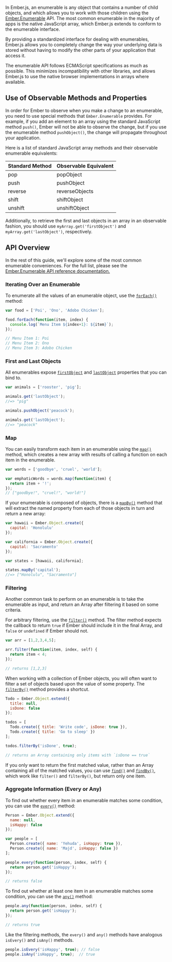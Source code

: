 In Ember.js, an enumerable is any object that contains a number of child objects, and which allows you to work with those children using the [Ember.Enumerable](http://emberjs.com/api/classes/Ember.Enumerable.html) API. The most common enumerable in the majority of apps is the native JavaScript array, which Ember.js extends to conform to the enumerable interface.

By providing a standardized interface for dealing with enumerables, Ember.js allows you to completely change the way your underlying data is stored without having to modify the other parts of your application that access it.

The enumerable API follows ECMAScript specifications as much as possible. This minimizes incompatibility with other libraries, and allows Ember.js to use the native browser implementations in arrays where available.

## Use of Observable Methods and Properties

In order for Ember to observe when you make a change to an enumerable, you need to use special methods that `Ember.Enumerable` provides. For example, if you add an element to an array using the standard JavaScript method `push()`, Ember will not be able to observe the change, but if you use the enumerable method `pushObject()`, the change will propagate throughout your application.

Here is a list of standard JavaScript array methods and their observable enumerable equivalents:

| Standard Method | Observable Equivalent |
| --------------- | --------------------- |
| pop             | popObject             |
| push            | pushObject            |
| reverse         | reverseObjects        |
| shift           | shiftObject           |
| unshift         | unshiftObject         |

Additionally, to retrieve the first and last objects in an array in an observable fashion, you should use `myArray.get('firstObject')` and `myArray.get('lastObject')`, respectively.

## API Overview

In the rest of this guide, we'll explore some of the most common enumerable conveniences. For the full list, please see the [Ember.Enumerable API reference documentation.](http://emberjs.com/api/classes/Ember.Enumerable.html)

### Iterating Over an Enumerable

To enumerate all the values of an enumerable object, use the [`forEach()`](http://emberjs.com/api/classes/Ember.Enumerable.html#method_any) method:

```javascript
var food = ['Poi', 'Ono', 'Adobo Chicken'];

food.forEach(function(item, index) {
  console.log(`Menu Item ${index+1}: ${item}`);
});

// Menu Item 1: Poi
// Menu Item 2: Ono
// Menu Item 3: Adobo Chicken
```

### First and Last Objects

All enumerables expose [`firstObject`](http://emberjs.com/api/classes/Ember.Enumerable.html#method_any) and [`lastObject`](http://emberjs.com/api/classes/Ember.Enumerable.html#method_findBy) properties that you can bind to.

```javascript
var animals = ['rooster', 'pig'];

animals.get('lastObject');
//=> "pig"

animals.pushObject('peacock');

animals.get('lastObject');
//=> "peacock"
```

### Map

You can easily transform each item in an enumerable using the [`map()`](http://emberjs.com/api/classes/Ember.Enumerable.html#method_any) method, which creates a new array with results of calling a function on each item in the enumerable.

```javascript
var words = ['goodbye', 'cruel', 'world'];

var emphaticWords = words.map(function(item) {
  return item + '!';
});
// ["goodbye!", "cruel!", "world!"]
```

If your enumerable is composed of objects, there is a [`mapBy()`](http://emberjs.com/api/classes/Ember.Enumerable.html#method_any) method that will extract the named property from each of those objects in turn and return a new array:

```javascript
var hawaii = Ember.Object.create({
  capital: 'Honolulu'
});

var california = Ember.Object.create({
  capital: 'Sacramento'
});

var states = [hawaii, california];

states.mapBy('capital');
//=> ["Honolulu", "Sacramento"]
```

### Filtering

Another common task to perform on an enumerable is to take the enumerable as input, and return an Array after filtering it based on some criteria.

For arbitrary filtering, use the [`filter()`](http://emberjs.com/api/classes/Ember.Enumerable.html#method_any) method. The filter method expects the callback to return `true` if Ember should include it in the final Array, and `false` or `undefined` if Ember should not.

```javascript
var arr = [1,2,3,4,5];

arr.filter(function(item, index, self) {
  return item < 4;
});

// returns [1,2,3]
```

When working with a collection of Ember objects, you will often want to filter a set of objects based upon the value of some property. The [`filterBy()`](http://emberjs.com/api/classes/Ember.Enumerable.html#method_any) method provides a shortcut.

```javascript
Todo = Ember.Object.extend({
  title: null,
  isDone: false
});

todos = [
  Todo.create({ title: 'Write code', isDone: true }),
  Todo.create({ title: 'Go to sleep' })
];

todos.filterBy('isDone', true);

// returns an Array containing only items with `isDone == true`
```

If you only want to return the first matched value, rather than an Array containing all of the matched values, you can use [`find()`](http://emberjs.com/api/classes/Ember.Enumerable.html#method_any) and [`findBy()`](http://emberjs.com/api/classes/Ember.Enumerable.html#method_findBy), which work like `filter()` and `filterBy()`, but return only one item.

### Aggregate Information (Every or Any)

To find out whether every item in an enumerable matches some condition, you can use the [`every()`](http://emberjs.com/api/classes/Ember.Enumerable.html#method_any) method:

```javascript
Person = Ember.Object.extend({
  name: null,
  isHappy: false
});

var people = [
  Person.create({ name: 'Yehuda', isHappy: true }),
  Person.create({ name: 'Majd', isHappy: false })
];

people.every(function(person, index, self) {
  return person.get('isHappy');
});

// returns false
```

To find out whether at least one item in an enumerable matches some condition, you can use the [`any()`](http://emberjs.com/api/classes/Ember.Enumerable.html#method_any) method:

```javascript
people.any(function(person, index, self) {
  return person.get('isHappy');
});

// returns true
```

Like the filtering methods, the `every()` and `any()` methods have analogous `isEvery()` and `isAny()` methods.

```javascript
people.isEvery('isHappy', true); // false
people.isAny('isHappy', true);  // true
```